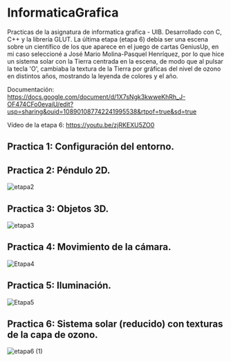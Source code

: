 # InformaticaGrafica
Practicas de la asignatura de informatica grafica - UIB.
Desarrollado con C, C++ y la librería GLUT.
La última etapa (etapa 6) debía ser una escena sobre un científico de los que aparece en el juego de cartas GeniusUp, en mi caso seleccioné a José Mario Molina-Pasquel Henríquez, por lo que hice un sistema solar con la Tierra centrada en la escena, de modo que al pulsar la tecla 'O', cambiaba la textura de la Tierra por gráficas del nivel de ozono en distintos años, mostrando la leyenda de colores y el año.

Documentación: https://docs.google.com/document/d/1X7sNgk3kwweKhRh_J-OF474CFo0evaiU/edit?usp=sharing&ouid=108901087742241995538&rtpof=true&sd=true

Vídeo de la etapa 6: https://youtu.be/zjRKEXU5ZO0

## Practica 1: Configuración del entorno.

## Practica 2: Péndulo 2D.
![etapa2](https://github.com/MarcoMG2000/InformaticaGrafica/assets/100850152/b97d5fb8-a308-4611-ba90-32c09c2ff3a9)

## Practica 3: Objetos 3D.
![etapa3](https://github.com/MarcoMG2000/InformaticaGrafica/assets/100850152/0256289c-329a-46aa-9815-2f2e1b60c0f1)

##  Practica 4: Movimiento de la cámara.
![Etapa4](https://github.com/MarcoMG2000/InformaticaGrafica/assets/100850152/a19daada-bf6f-4a27-9d3e-dbf3328813f4)

## Practica 5: Iluminación.
![Etapa5](https://github.com/MarcoMG2000/InformaticaGrafica/assets/100850152/578f258d-38ef-4b0d-ac6b-03efe475cbf7)

## Practica 6: Sistema solar (reducido) con texturas de la capa de ozono.
![etapa6 (1)](https://github.com/MarcoMG2000/InformaticaGrafica/assets/100850152/34e1f7a8-bc4c-4e8d-ae1e-e61eac531f9d)
